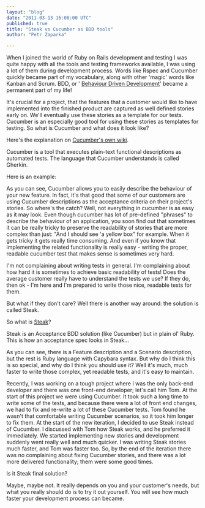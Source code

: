 ```yaml
---
layout: "blog"
date: "2011-03-13 16:08:00 UTC"
published: true
title: "Steak vs Cucumber as BDD tools"
author: "Petr Zaparka"

---
```


When I joined the world of Ruby on Rails development and testing I was quite happy with all the tools and testing frameworks available, I was using a lot of them during development process. Words like Rspec and Cucumber quickly became part of my vocabulary, along with other 'magic' words like Kanban and Scrum. BDD, or ' [Behaviour Driven Development](http://en.wikipedia.org/wiki/Behavior_Driven_Development)'&nbsp;became a permanent part of my life!

It's crucial for a project, that the features that a customer would like to have implemented into the finished product are captured as well defined stories early on. We'll eventually use these stories as a template for our tests. Cucumber is an especially good tool for using these stories as templates for testing. So what is Cucumber and what does it look like?

Here's the explanation on [Cucumber's own wiki](https://github.com/cucumber/cucumber/wiki).

Cucumber is a tool that executes plain-text functional descriptions as automated tests. The language that Cucumber understands is called Gherkin.

Here is an example:

<script src="https://gist.github.com/868229.js?file=cucumber_feature.feature"></script>

As you can see, Cucumber allows you to easily describe the behaviour of your new feature. In fact, it's that good that some of our customers are using Cucumber descriptions as the acceptance criteria on their project's stories. So where's the catch? Well, not everything in cucumber is as easy as it may look. Even though cucumber has lot of pre-defined "phrases" to describe the behaviour of an application, you soon find out that sometimes it can be really tricky to preserve the readability of stories that are more complex than just: "And I should see 'a yellow box" for example. When it gets tricky it gets really time consuming. And even if you know that implementing the related functionality is really easy - writing the proper, readable cucumber test that makes sense is sometimes very hard.

I'm not complaining about writing tests in general. I'm complaining about how hard it is sometimes to achieve basic readability of tests! Does the average customer really have to understand the tests we use? If they do, then ok - I'm here and I'm prepared to write those nice, readable tests for them.&nbsp;

But what if they don't care? Well there is another way around: the solution is called Steak.&nbsp;

So what is [Steak](https://github.com/cavalle/steak)?

Steak is an Acceptance BDD solution (like Cucumber) but in plain ol' Ruby. This is how an acceptance spec looks in Steak...

<script src="https://gist.github.com/868232.js?file=steak.rb"></script>

As you can see, there is a Feature description and a Scenario description, but the rest is Ruby language with Capybara syntax. But why do I think this is so special, and why do I think you should use it? Well it's much, much faster to write those complex, yet readable tests, and it's easy to maintain.

Recently, I was working on a tough project where I was the only back-end developer and there was one front-end developer; let's call him Tom. At the start of this project we were using Cucumber. It took such a long time to write some of the tests, and because there were a lot of front end changes, we had to fix and re-write a lot of these Cucumber tests. Tom found he wasn't that comfortable writing Cucumber scenarios, so it took him longer to fix them. At the start of the new iteration, I decided to use Steak instead of Cucumber. I discussed with Tom how Steak works, and he preferred it immediately. We started implementing new stories and development suddenly went really well and much quicker. I was writing Steak stories much faster, and Tom was faster too. So, by the end of the iteration there was no complaining about fixing Cucumber stories, and there was a lot more delivered functionality; them were some good times.

Is it Steak final solution?

Maybe, maybe not. It really depends on you and your customer's needs, but what you really should do is to try it out yourself. You will see how much faster your development process can became.


